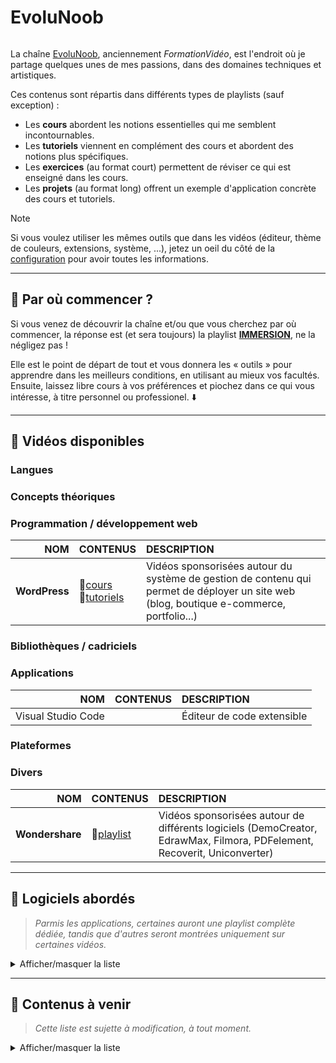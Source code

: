 # EvoluNoob

<p align="center">
	<img src="https://github.com/jasonchampagne/EvoluNoob/blob/main/logo.png" alt=""><br>
</p>

La chaîne [EvoluNoob](https://youtube.com/@evolunoob), anciennement _FormationVidéo_, est l'endroit où je partage quelques unes de mes passions, dans des domaines techniques et artistiques.

Ces contenus sont répartis dans différents types de playlists (sauf exception) :

+ Les **cours** abordent les notions essentielles qui me semblent incontournables.
+ Les **tutoriels** viennent en complément des cours et abordent des notions plus spécifiques.
+ Les **exercices** (au format court) permettent de réviser ce qui est enseigné dans les cours.
+ Les **projets** (au format long) offrent un exemple d'application concrète des cours et tutoriels.

> [!Note]
> Si vous voulez utiliser les mêmes outils que dans les vidéos (éditeur, thème de couleurs, extensions, système, ...), jetez un oeil du côté de la [configuration](https://github.com/jasonchampagne/EvoluNoob/blob/main/configuration.md) pour avoir toutes les informations.

---

## 🔵 Par où commencer ?

Si vous venez de découvrir la chaîne et/ou que vous cherchez par où commencer, la réponse est (et sera toujours) la playlist [**IMMERSION**](https://www.youtube.com/playlist?list=PLrSOXFDHBtfFCXYx-lSdqtliCV4FqZHeA), ne la négligez pas !

Elle est le point de départ de tout et vous donnera les « outils » pour apprendre dans les meilleurs conditions, en utilisant au mieux vos facultés. Ensuite, laissez libre cours à vos préférences et piochez dans ce qui vous intéresse, à titre personnel ou professionel. ⬇️

---

## 🔵 Vidéos disponibles

### Langues
### Concepts théoriques
### Programmation / développement web

|NOM|CONTENUS|DESCRIPTION|
|--:|:--|:--|
|**WordPress**|🔗[cours](https://www.youtube.com/playlist?list=PLrSOXFDHBtfGZREbxMZqI-tf-1NaFCW3A)<br>🔗[tutoriels](https://www.youtube.com/playlist?list=PLrSOXFDHBtfGmQHHN-36CiazjL6AJ3jna)|Vidéos sponsorisées autour du système de gestion de contenu qui permet de déployer un site web (blog, boutique e-commerce, portfolio...)|

### Bibliothèques / cadriciels
### Applications

|NOM|CONTENUS|DESCRIPTION|
|--:|:--|:--|
|Visual Studio Code||Éditeur de code extensible|

### Plateformes
### Divers

|NOM|CONTENUS|DESCRIPTION|
|--:|:--|:--|
|**Wondershare**|🔗[playlist](https://www.youtube.com/playlist?list=PLrSOXFDHBtfEJaW1-RnYtt5ofJfKU948_)|Vidéos sponsorisées autour de différents logiciels (DemoCreator, EdrawMax, Filmora, PDFelement, Recoverit, Uniconverter)|

---

## 🔵 Logiciels abordés

> _Parmis les applications, certaines auront une playlist complète dédiée, tandis que d'autres seront montrées uniquement sur certaines vidéos._

<details>
    <summary>Afficher/masquer la liste</summary>
    <br>
    <ul>
        <li>Ableton Live</li>
        <li>Affinity Photo</li>
        <li>After Effects</li>
        <li>Aseprite</li>
        <li>Audacity</li>
        <li>Beekeeper Studio</li>
        <li>Blender</li>
        <li>Bluestacks</li>
        <li>Brave</li>
        <li>CryENGINE | Lumberyard</li>
        <li>Darktable</li>
        <li>DaVinci Resolve (+ Fusion)</li>
        <li>DBeaver</li>
        <li>Discord</li>
        <li>Eclipse</li>
        <li>Edge</li>
        <li>FileZilla</li>
        <li>Firefox</li>
        <li>GIMP</li>
        <li>Godot</li>
        <li>KeeWeb</li>
        <li>Krita</li>
        <li>LaTeX</li>
        <li>LibreOffice</li>
        <li>Lightroom</li>
        <li>LMMS</li>
        <li>LosslessCut</li>
        <li>Maya</li>
        <li>MS Office</li>
        <li>Netbeans</li>
        <li>Obsidian</li>
        <li>OBS Studio</li>
        <li>Photoshop</li>
        <li>RawTherapee</li>
        <li>REAPER</li>
        <li>RPG Maker</li>
        <li>Scene Builder</li>
        <li>Studio One</li>
        <li>Unity</li>
        <li>Unreal Engine</li>
        <li>VeraCrypt</li>
        <li>VirtualBox</li>
        <li>Visual Novel Maker</li>
        <li>Visual Studio</li>
    </ul>
</details>

---

## 🔵 Contenus à venir

> _Cette liste est sujette à modification, à tout moment._

<details>
    <summary>Afficher/masquer la liste</summary>
    <br>
    <ul>
        <li>3D</li>
        <li>Algorithmie</li>
        <li>Anglais</li>
        <li>Angular</li>
        <li>Android</li>
        <li>Architecture</li>
        <li>Assembleur</li>
        <li>Bootstrap</li>
        <li>C</li>
        <li>C++</li>
        <li>C#</li>
        <li>Chant</li>
        <li>Chinois</li>
        <li>Coréen</li>
        <li>CryENGINE</li>
        <li>Dart</li>
        <li>Dessin</li>
        <li>Discord</li>
        <li>Django</li>
        <li>Docker</li>
        <li>Écriture</li>
        <li>Electron</li>
        <li>Flutter</li>
        <li>Français</li>
        <li>GNU/Linux</li>
        <li>Go</li>
        <li>Godot</li>
        <li>Hacking</li>
        <li>Haskell</li>
        <li>HTML/CSS</li>
        <li>Japonais</li>
        <li>Java</li>
        <li>JavaFX</li>
        <li>JavaScript</li>
        <li>Jeet Kune Do</li>
        <li>Joomla</li>
        <li>Karaté</li>
        <li>Kivy</li>
        <li>Kotlin</li>
        <li>Kung Fu</li>
        <li>Laravel</li>
        <li>LaTeX</li>
        <li>LibreOffice (Writer, Calc, Impress)</li>
        <li>LÖVE</li>
        <li>Lua</li>
        <li>Mixage & masteurisation</li>
        <li>Montage vidéo & effets spéciaux</li>
        <li>MS Office (Word, Excel, PowerPoint)</li>
        <li>Node</li>
        <li>Photographie</li>
        <li>PHP</li>
        <li>PHPBoost</li>
        <li>Piano</li>
        <li>Pixel-art</li>
        <li>Prestashop</li>
        <li>Python</li>
        <li>Qt</li>
        <li>Raylib</li>
        <li>React</li>
        <li>Ren'Py</li>
        <li>Réseaux</li>
        <li>RPG Maker</li>
        <li>Ruby</li>
        <li>Ruby on Rails</li>
        <li>Rust</li>
        <li>SDL</li>
        <li>SFML</li>
        <li>Spring</li>
        <li>SQL</li>
        <li>Tai Chi</li>
        <li>Twitch</li>
        <li>TypeScript</li>
        <li>UML</li>
        <li>Unity</li>
        <li>Unreal Engine</li>
        <li>V</li>
        <li>Visual Novel Maker</li>
        <li>Vite</li>
        <li>Vue</li>
        <li>Windows</li>
        <li>Wing Chun</li>
        <li>XML</li>
        <li>YouTube</li>
    </ul>
</details>
